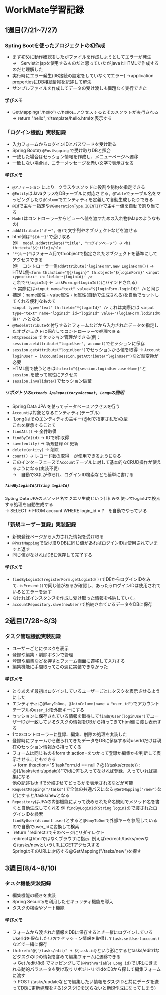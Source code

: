 # WorkMate学習記録

## 1週目(7/21~7/27)  
###  Spting Bootを使ったプロジェクトの初作成
- まず初めに動作確認をしたがファイルを作成しようとしてエラーが発生  
  →　Servletとjspを使用するものだと思っていたが.javaとHTMLで作成するのだと理解した
- 実行時にエラー発生(DB接続の設定をしていなくてエラー)
  →application propertiesにDB接続情報を記述して解決
- サンプルファイルを作成してデータの受け渡しも問題なく実行できた

#### 学びメモ
- GetMapping("/hello")で/helloにアクセスするとそのメソッドが実行される  
  → return "hello";でtemplate/hello.htmlを表示する

### 「ログイン機能」実装記録
- 入力フォームからログインIDとパスワードを受け取る  
- Spring Bootの `@PostMapping` で受け取りDBと照合  
- 一致した場合はセッション情報を作成し、メニューページへ遷移  
- 一致しない場合は、エラーメッセージを赤い文字で表示させる

#### 学びメモ
- `@アノテーション` により、クラスやメソッドに役割や制約を指定できる
- `@Entity`はJavaクラスをDBテーブルに対応させる。`@Table`でテーブル名をマッピングしたり`@Column`でエンティティを定義して自動生成したりできる
- `@Id`で主キー指定や`@GenerationType.IDENTITY`で主キー値を自動で割り当てる
- `Model`はコントローラーからビューへ値を渡すための入れ物(Mapのようなもの)
- `addAttribute("キー", 値)`で文字列やオブジェクトなどを渡せる
- html側は`"${キー}"`で受け取る  
  (例　`model.addAttribute("title", "ログインページ")`
  → `<h1 th:text="${title}</h1>` <!-- ログインページ -->
- `"*{キー}"`はフォーム用でth:objectで指定されたオブジェクトを基準にしてアクセスできる  
  (例　コントローラー側`addAttribute("loginForm",new LoginForm())`
  → HTML側`<form th:action="@{/login}" th:object="${loginForm}"`
   `<input type="text" th:field="*{loginId}" />`  
  これで`*{loginId}` ← `taskForm.getLoginId()`にバインドされる)  
  → 実際には`<input name="text" value="${loginForm.loginId}" />`と同じ
 - 補足：name属性・value属性・id属性(自動で生成される)を自動でセットしてくれる便利なもので  
   `<input type="text" th:field="*{loginId}" />`
   これは実際には
   `<input type="text" name="loginId" id="loginId" value="(loginForm.lodinIdの値)" />`となる  
- `@ModelAttribute`を付与するとフォームなどから入力されたデータを指定したオブジェクトに保存してコントローラーで処理できる
- `HttpSession` でセッション管理ができる(例：`session.setAttribute("loginUser", account)`でセッションに保存
- `session.getAttribute("loginUser")`でセッションから値を取得
  → `Account loginUser = (Account)session.getAttribute("loginUser")`など型変換が必要
- HTML側で使うときは`th:text="${session.loginUser.userName}"`と`session.`を使って属性にアクセス
- `session.invalidate()`でセッション破棄


##### リポジトリの`extends JpaRepository<Account, Long>`の説明
- Spring Data JPA を使ってデータベースアクセスを行う 
- `Account`は対象となるエンティティ(テーブル)
- `Long{はそのエンティティの主キー(@Idで指定された)の型  
これを継承することで  
- `findAll()` → 全件取得
- `findById(id)` → IDで1件取得
- `save(entity)` → 新規登録 or 更新
- `delete(entity)` → 削除
- `count()` → レコード数の取得　が使用できるようになる
- このインターフェースで`Account`テーブルに対して基本的なCRUD操作が使えるようになる(実装不要)  
  →　自動でSQLが作られ、ログインID検索なども簡単に書ける  
##### `findByLoginId(String loginId)`
Spting Data JPAのメソッド名でクエリ生成という仕組みを使ってloginIdで検索する処理を自動生成する  
  → SELECT * FROM account WHERE login_id = ?　を自動でやっている  


### 「新規ユーザー登録」実装記録
- 新規登録ページから入力された情報を受け取る
- `@PostMapping`で受け取りDBに同じ値があればログインIDは使用されていますと返す
- 同じ値がなければDBに保存して完了する

#### 学びメモ
- `findByLoginId(registerForm.getLoginId())`でDBからログインIDをみて`.isPresent()`で同じ値があるか確認し、あったらログインIDは使用されているとエラーを返す
- なければインスタンスを作成し受け取った情報を格納していく。
- `accountRepository.save(newUser)`で格納されているデータをDBに保存

## 2週目(7/28~8/3) 
### タスク管理機能実装記録
- ユーザーごとにタスクを表示
- 登録や編集・削除ボタンで管理
- 登録や編集などを押すとフォーム画面に遷移して入力する
- 編集機能に手間取ってこの週に実装できなかった

#### 学びメモ
- とりあえず最初はログインしているユーザーごとにタスクを表示させるようにした
- エンティティに`@ManyToOne`、`@JoinColumn(name = "user_id")`でアカウントテーブルの`user_id`を外部キーにする
- セッションに保存されている情報を取得して`findByUser(loginUser)`でユーザーIDが一致しているタスクの情報をDBから持ってきてhtml側に渡し表示する
- 1つのコントローラーに登録、編集、削除の処理を実装した
- 登録時にフォームから送られてきたデータをDBに保存する時userIdだけは現在のセッション情報から持ってくる
- フォームは同じものをform th:action=をつかって登録か編集かを判断して表示させることもできる  
  → form th:action="${taskForm.id == null ? @{(/tasks/create)} : @{(/tasks/edit/update)}"でidに何も入ってなければ登録、入っていれば編集になる  
 他の記述もth:ifで分岐させてどっちかを表示されるなどが可能
- `RequestMapping("/tasks")`で全体の共通パスになる
  `@GetMapping("/new")`などにすると/tasks/newとなる
- `Repository`はJPAの内部機能によって決められた命名規則でメソッド名を書くと自動生成してくれる
  例 `findByLoginId(String loginId)`で渡されたログインIDを検索  
  `findByUser(Account user)`とすると`@ManyToOne`で外部キーを参照しているので自動でuser_idに変換して検索  
- `return "redirect:/でそのページにリダイレクト  
  redirectはhtmlではなくブラウザに指示. 
  例えばredirect:/tasks/newなら/tasks/newというURLにGETアクセスする  
  SpringはそのURLに対応する@GetMapping("/tasks/new")を探す  

## 3週目(8/4~8/10)
### タスク機能実装記録
- 編集機能の続きを実装
- Spring Securityを利用したセキュリティ機能を導入
- タスクの検索やソート機能

#### 学びメモ
- フォームから渡された情報をDBに保存するとき一緒にログインしているUserIdを保存したいのでセッション情報を取得して`task.setUser(account)`などで一緒に保存
- `th:href="@{'/tasks/edit/' + ${task.id}`という形にするとtasks/edit/1などタスクのIDの情報を含めて編集フォームに遷移できる  
  → Get /edit/{id} でマッピングして`(@PathVariable Long id)`でURLに含まれる動的パラメータを受け取りリポジトリでidをDBから探して編集フォームに渡す  
  → POST /tasks/updateなどで編集したい情報をタスクIDと共にデータを送ってDBに更新処理をする(タスクIDを送らないと新規作成になってしまう)  
